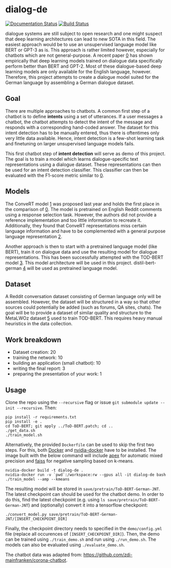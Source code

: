 # dialog-de

[![Documentation Status](https://readthedocs.org/projects/dialog-de/badge/?version=latest)](https://dialog-de.readthedocs.io/en/latest/)
[![Build Status](https://travis-ci.org/nikuya3/dialog-de.svg?branch=master)](https://travis-ci.org/nikuya3/dialog-de)

dialogue systems are still subject to open research and one might suspect that
deep learning architectures can lead to new SOTA in this field. The easiest approach would be to
use an unsupervised language model like BERT or GPT-3 as is. This approach is rather limited however, especially
for chatbots which are not general-purpose. A recent paper [0] has shown empirically that deep learning models
trained on dialogue data specifically perform better than BERT and GPT-2. Most of these dialogue-based deep learning models
are only available for the English language, however. Therefore, this project attempts to create a dialogue model suited
for the German language by assembling a German dialogue dataset.

## Goal
There are multiple approaches to chatbots. A common first step of a chatbot is to define __intents__ using a set of
utterances. If a user messages a chatbot, the chatbot attempts to detect the intent of the message and responds with a
corresponding hand-coded answer. The dataset for this intent detection has to be manually entered, thus there is
oftentimes only very little data available. Hence, intent detection is a few-shot learning task and finetuning on larger
unsupervised language models fails. 

This first chatbot step of __intent detection__ will serve as demo of this project. The goal is to train a model which
learns dialogue-specific text representations using a dialogue dataset. These representations can then be used for an
intent detection classifier. This classifier can then be evaluated with the F1-score metric similar to [0].

## Models
The ConveRT model [1] was proposed last year and holds the first place in the comparison of [0]. The model is pretrained
on English Reddit comments using a response selection task. However, the authors did not provide a reference
implementation and too little information to recreate it. Additionally, they found that ConveRT representations
miss certain language information and have to be complemented with a general purpose language representation [2].

Another approach is then to start with a pretrained language model (like BERT), train it on dialogue data and
use the resulting model for dialogue representations. This has been successfully attempted with the TOD-BERT model [3].
This model architecture will be used in this project. distil-bert-german [4] will be used as pretrained language model.

## Dataset
A Reddit conversation dataset consisting of German language only will be assembled. However, the dataset will be
structured in a way so that other sources could potentially be added (such as forums, QA sites, chats). The goal will
be to provide a dataset of similar quality and structure to the MetaLWOz dataset [5] used to train TOD-BERT. This
requires heavy manual heuristics in the data collection.

## Work breakdown
* Dataset creation: 20
* training the network: 10
* building an application (small chatbot): 10
* writing the final report: 3
* preparing the presentation of your work: 1

## Usage
Clone the repo using the `--recursive` flag or issue `git submodule update --init --recursive`. Then:

```
pip install -r requirements.txt
pip install -e .
cd ToD-BERT; git apply ../ToD-BERT.patch; cd .. 
./get_data.sh
./train_model.sh
```

Alternatively, the provided `Dockerfile` can be used to skip the first two steps. For this, both [Docker](https://docs.docker.com/get-docker/) and [nvidia-docker](https://github.com/NVIDIA/nvidia-docker) have to be installed. The image built with the below command will include [apex](https://github.com/NVIDIA/apex) for automatic mixed precision and [faiss](https://github.com/facebookresearch/faiss) for negative sampling based on k-means.

```
nvidia-docker build -t dialog-de .
nvidia-docker run -v `pwd`:/workspace:rw --gpus all -it dialog-de bash
./train_model --amp --kmeans
```

The resulting model will be stored in `save/pretrain/ToD-BERT-German-JNT`. The latest checkpoint can should be used for the chatbot demo. In order to do this, find the latest checkpoint (e.g. using `ls save/pretrain/ToD-BERT-German-JNT`) and (optionally) convert it into a tensorflow checkpoint:

```
./convert_model.py save/pretrain/ToD-BERT-German-JNT/[INSERT_CHECKPOINT_DIR]
```

Finally, the checkpoint directory needs to specified in the `demo/config.yml` file (replace all occurences of `[INSERT_CHECKPOINT_DIR]`). Then, the demo can be trained using `./train_demo.sh` and run using `./run_demo.sh`. The models can also be evaluated using `./evaluate_demo.sh`.

The chatbot data was adapted from: https://github.com/zdi-mainfranken/corona-chatbot.

[0]: https://arxiv.org/abs/2010.13912
[1]: https://arxiv.org/abs/1911.03688
[2]: https://arxiv.org/abs/2003.04807
[3]: https://arxiv.org/abs/2004.06871
[4]: https://huggingface.co/distilbert-base-german-cased
[5]: https://www.microsoft.com/en-us/research/project/metalwoz/
